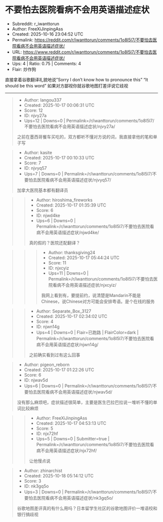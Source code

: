 # 不要怕去医院看病不会用英语描述症状

- Subreddit: r_iwanttorun
- Author: FreeXiJinpingAss
- Created: 2025-10-16 23:04:52 UTC
- Permalink: https://reddit.com/r/iwanttorun/comments/1o8l5l7/不要怕去医院看病不会用英语描述症状/
- URL: https://www.reddit.com/r/iwanttorun/comments/1o8l5l7/不要怕去医院看病不会用英语描述症状/
- Ups: 4 | Ratio: 0.75 | Comments: 4
- Flair: 炒作狗


直接拿着谷歌翻译礼貌地说”Sorry I don’t know how to pronounce this” “It
should be this word” 如果对方鄙视你就谷歌地图打差评说它歧视


---

> - Author: langou337
> - Created: 2025-10-17 00:06:31 UTC
> - Score: 12
> - ID: njvy27a
> - Ups=12 | Downs=0 | Permalink=/r/iwanttorun/comments/1o8l5l7/不要怕去医院看病不会用英语描述症状/njvy27a/
>
> 之前在墨西哥餐车买吃的，双方都听不懂对方说的词，我直接拿他的笔和单子写

> - Author: kasite
> - Created: 2025-10-17 00:10:33 UTC
> - Score: 7
> - ID: njvyq57
> - Ups=7 | Downs=0 | Permalink=/r/iwanttorun/comments/1o8l5l7/不要怕去医院看病不会用英语描述症状/njvyq57/
>
> 加拿大医院基本都有翻译员

>> - Author: hiroshima_fireworks
>> - Created: 2025-10-17 01:35:39 UTC
>> - Score: 6
>> - ID: njwd4ke
>> - Ups=6 | Downs=0 | Permalink=/r/iwanttorun/comments/1o8l5l7/不要怕去医院看病不会用英语描述症状/njwd4ke/
>>
>> 真的假的？医院还配翻译？

>>> - Author: thanksgiving24
>>> - Created: 2025-10-17 05:44:24 UTC
>>> - Score: 11
>>> - ID: njxcyiz
>>> - Ups=11 | Downs=0 | Permalink=/r/iwanttorun/comments/1o8l5l7/不要怕去医院看病不会用英语描述症状/njxcyiz/
>>>
>>> 我网上看到有，要提前约，说清楚是Mandarin不能是Chinese，说Chinese对方可能会安排粤语。是个在线的服务

>> - Author: Separate_Box_3127
>> - Created: 2025-10-17 02:34:02 UTC
>> - Score: 4
>> - ID: njwn14g
>> - Ups=4 | Downs=0 | Flair=已跑路 | FlairColor=dark | Permalink=/r/iwanttorun/comments/1o8l5l7/不要怕去医院看病不会用英语描述症状/njwn14g/
>>
>> 之前确实看到过有这么回事

> - Author: pigeon_reborn
> - Created: 2025-10-17 01:22:26 UTC
> - Score: 6
> - ID: njwav5d
> - Ups=6 | Downs=0 | Permalink=/r/iwanttorun/comments/1o8l5l7/不要怕去医院看病不会用英语描述症状/njwav5d/
>
> 没有那么麻烦吧，症状描述很简单，主要是医生巴拉巴拉说一堆听不懂的单词比较麻烦

>> - Author: FreeXiJinpingAss
>> - Created: 2025-10-17 04:53:13 UTC
>> - Score: 5
>> - ID: njx72hf
>> - Ups=5 | Downs=0 | Submitter=true | Permalink=/r/iwanttorun/comments/1o8l5l7/不要怕去医院看病不会用英语描述症状/njx72hf/
>>
>> 让他慢点说

> - Author: zhinarchist
> - Created: 2025-10-18 05:14:12 UTC
> - Score: 3
> - ID: nk3gq5o
> - Ups=3 | Downs=0 | Permalink=/r/iwanttorun/comments/1o8l5l7/不要怕去医院看病不会用英语描述症状/nk3gq5o/
>
> 谷歌地图差评真的有什么用吗？日本留学生社区的谷歌地图评价一堆语校和银行搞歧视
